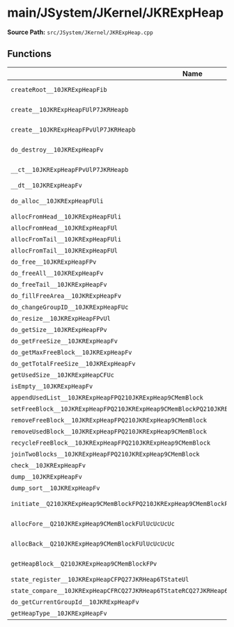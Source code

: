 # main/JSystem/JKernel/JKRExpHeap

**Source Path:** `src/JSystem/JKernel/JKRExpHeap.cpp`

## Functions

| Name | Address | Match % |
|------|---------|---------|
| `createRoot__10JKRExpHeapFib` | `0x8040B528` | :white_check_mark: (100.0%) |
| `create__10JKRExpHeapFUlP7JKRHeapb` | `0x8040B5A8` | :x: (65.5%) |
| `create__10JKRExpHeapFPvUlP7JKRHeapb` | `0x8040B680` | :x: (63.0%) |
| `do_destroy__10JKRExpHeapFv` | `0x8040B730` | :x: (93.9%) |
| `__ct__10JKRExpHeapFPvUlP7JKRHeapb` | `0x8040B7B4` | :x: (65.8%) |
| `__dt__10JKRExpHeapFv` | `0x8040B83C` | :x: (0.0%) |
| `do_alloc__10JKRExpHeapFUli` | `0x8040B8A8` | :x: (81.4%) |
| `allocFromHead__10JKRExpHeapFUli` | `0x8040B9B0` | :x: (0.0%) |
| `allocFromHead__10JKRExpHeapFUl` | `0x8040BC14` | :x: (0.0%) |
| `allocFromTail__10JKRExpHeapFUli` | `0x8040BCF8` | :x: (0.0%) |
| `allocFromTail__10JKRExpHeapFUl` | `0x8040BE58` | :x: (0.0%) |
| `do_free__10JKRExpHeapFPv` | `0x8040BF34` | :x: (0.0%) |
| `do_freeAll__10JKRExpHeapFv` | `0x8040BFBC` | :x: (0.0%) |
| `do_freeTail__10JKRExpHeapFv` | `0x8040C030` | :x: (0.0%) |
| `do_fillFreeArea__10JKRExpHeapFv` | `0x8040C0C4` | :x: (0.0%) |
| `do_changeGroupID__10JKRExpHeapFUc` | `0x8040C0C8` | :x: (0.0%) |
| `do_resize__10JKRExpHeapFPvUl` | `0x8040C118` | :x: (0.0%) |
| `do_getSize__10JKRExpHeapFPv` | `0x8040C2CC` | :x: (0.0%) |
| `do_getFreeSize__10JKRExpHeapFv` | `0x8040C350` | :x: (0.0%) |
| `do_getMaxFreeBlock__10JKRExpHeapFv` | `0x8040C3BC` | :x: (0.0%) |
| `do_getTotalFreeSize__10JKRExpHeapFv` | `0x8040C430` | :x: (0.0%) |
| `getUsedSize__10JKRExpHeapCFUc` | `0x8040C494` | :x: (0.0%) |
| `isEmpty__10JKRExpHeapFv` | `0x8040C50C` | :x: (0.0%) |
| `appendUsedList__10JKRExpHeapFPQ210JKRExpHeap9CMemBlock` | `0x8040C554` | :x: (0.0%) |
| `setFreeBlock__10JKRExpHeapFPQ210JKRExpHeap9CMemBlockPQ210JKRExpHeap9CMemBlockPQ210JKRExpHeap9CMemBlock` | `0x8040C5F4` | :x: (0.0%) |
| `removeFreeBlock__10JKRExpHeapFPQ210JKRExpHeap9CMemBlock` | `0x8040C640` | :x: (0.0%) |
| `removeUsedBlock__10JKRExpHeapFPQ210JKRExpHeap9CMemBlock` | `0x8040C674` | :x: (0.0%) |
| `recycleFreeBlock__10JKRExpHeapFPQ210JKRExpHeap9CMemBlock` | `0x8040C6A8` | :x: (0.0%) |
| `joinTwoBlocks__10JKRExpHeapFPQ210JKRExpHeap9CMemBlock` | `0x8040C83C` | :x: (0.0%) |
| `check__10JKRExpHeapFv` | `0x8040C910` | :x: (0.0%) |
| `dump__10JKRExpHeapFv` | `0x8040CAF8` | :x: (0.0%) |
| `dump_sort__10JKRExpHeapFv` | `0x8040CCC8` | :x: (0.0%) |
| `initiate__Q210JKRExpHeap9CMemBlockFPQ210JKRExpHeap9CMemBlockPQ210JKRExpHeap9CMemBlockUlUcUc` | `0x8040CEC8` | :white_check_mark: (100.0%) |
| `allocFore__Q210JKRExpHeap9CMemBlockFUlUcUcUcUc` | `0x8040CEE8` | :white_check_mark: (100.0%) |
| `allocBack__Q210JKRExpHeap9CMemBlockFUlUcUcUcUc` | `0x8040CF2C` | :white_check_mark: (100.0%) |
| `getHeapBlock__Q210JKRExpHeap9CMemBlockFPv` | `0x8040CF84` | :white_check_mark: (100.0%) |
| `state_register__10JKRExpHeapCFPQ27JKRHeap6TStateUl` | `0x8040CFA0` | :x: (0.0%) |
| `state_compare__10JKRExpHeapCFRCQ27JKRHeap6TStateRCQ27JKRHeap6TState` | `0x8040D048` | :x: (0.0%) |
| `do_getCurrentGroupId__10JKRExpHeapFv` | `0x8040D078` | :x: (0.0%) |
| `getHeapType__10JKRExpHeapFv` | `0x8040D080` | :x: (0.0%) |